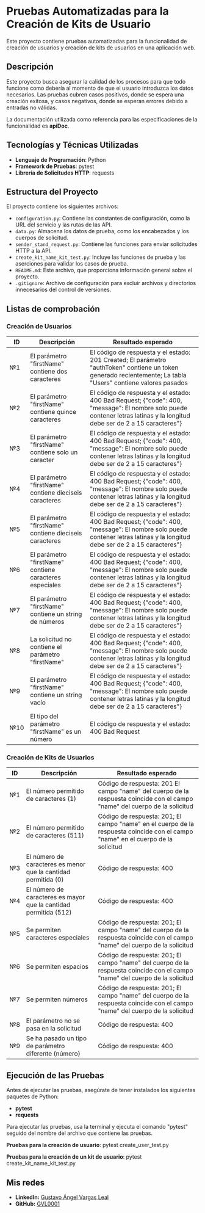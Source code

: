 # Pruebas Automatizadas para la Creación de Kits de Usuario

Este proyecto contiene pruebas automatizadas para la funcionalidad de creación de usuarios y creación de kits de usuarios en una aplicación web.

## Descripción

Este proyecto busca asegurar la calidad de los procesos para que todo funcione como debería al momento de que el usuario introduzca los datos necesarios. Las pruebas cubren casos positivos, donde se espera una creación exitosa, y casos negativos, donde se esperan errores debido a entradas no válidas.

La documentación utilizada como referencia para las especificaciones de la funcionalidad es **apiDoc**.

## Tecnologías y Técnicas Utilizadas

- **Lenguaje de Programación**: Python
- **Framework de Pruebas**: pytest
- **Librería de Solicitudes HTTP**: requests

## Estructura del Proyecto

El proyecto contiene los siguientes archivos:

- `configuration.py`: Contiene las constantes de configuración, como la URL del servicio y las rutas de las API.
- `data.py`: Almacena los datos de prueba, como los encabezados y los cuerpos de solicitud.
- `sender_stand_request.py`: Contiene las funciones para enviar solicitudes HTTP a la API.
- `create_kit_name_kit_test.py`: Incluye las funciones de prueba y las aserciones para validar los casos de prueba.
- `README.md`: Este archivo, que proporciona información general sobre el proyecto.
- `.gitignore`: Archivo de configuración para excluir archivos y directorios innecesarios del control de versiones.

## Listas de comprobación

### Creación de Usuarios

| ID | Descripción | Resultado esperado |
|----|--------------|---------------------|
| №1 | El parámetro "firstName" contiene dos caracteres | El código de respuesta y el estado: 201 Created; El parámetro "authToken" contiene un token generado recientemente; La tabla "Users" contiene valores pasados |
| №2 | El parámetro "firstName" contiene quince caracteres | El código de respuesta y el estado: 400 Bad Request; {"code": 400, "message": El nombre solo puede contener letras latinas y la longitud debe ser de 2 a 15 caracteres"} |
| №3 | El parámetro "firstName" contiene solo un caracter | El código de respuesta y el estado: 400 Bad Request; {"code": 400, "message": El nombre solo puede contener letras latinas y la longitud debe ser de 2 a 15 caracteres"} |
| №4 | El parámetro "firstName" contiene dieciseis caracteres | El código de respuesta y el estado: 400 Bad Request; {"code": 400, "message": El nombre solo puede contener letras latinas y la longitud debe ser de 2 a 15 caracteres"} |
| №5 | El parámetro "firstName" contiene dieciseis caracteres | El código de respuesta y el estado: 400 Bad Request; {"code": 400, "message": El nombre solo puede contener letras latinas y la longitud debe ser de 2 a 15 caracteres"} |
| №6 | El parámetro "firstName" contiene caracteres especiales | El código de respuesta y el estado: 400 Bad Request; {"code": 400, "message": El nombre solo puede contener letras latinas y la longitud debe ser de 2 a 15 caracteres"} |
| №7 | El parámetro "firstName" contiene un string de números | El código de respuesta y el estado: 400 Bad Request; {"code": 400, "message": El nombre solo puede contener letras latinas y la longitud debe ser de 2 a 15 caracteres"} |
| №8 | La solicitud no contiene el parámetro "firstName" | El código de respuesta y el estado: 400 Bad Request; {"code": 400, "message": El nombre solo puede contener letras latinas y la longitud debe ser de 2 a 15 caracteres"} |
| №9 | El parámetro "firstName" contiene un string vacío | El código de respuesta y el estado: 400 Bad Request; {"code": 400, "message": El nombre solo puede contener letras latinas y la longitud debe ser de 2 a 15 caracteres"} |
| №10 | El tipo del parámetro "firstName" es un número | El código de respuesta y el estado: 400 Bad Request |

### Creación de Kits de Usuarios

| ID | Descripción | Resultado esperado |
|----|--------------|---------------------|
| №1 | El número permitido de caracteres (1) | Código de respuesta: 201 El campo "name" del cuerpo de la respuesta coincide con el campo "name" del cuerpo de la solicitud |
| №2 | El número permitido de caracteres (511) | Código de respuesta: 201; El campo "name" en el cuerpo de la respuesta coincide con el campo "name" en el cuerpo de la solicitud |
| №3 | El número de caracteres es menor que la cantidad permitida (0) | Código de respuesta: 400 |
| №4 | El número de caracteres es mayor que la cantidad permitida (512) | Código de respuesta: 400 |
| №5 | Se permiten caracteres especiales | Código de respuesta: 201; El campo "name" del cuerpo de la respuesta coincide con el campo "name" del cuerpo de la solicitud |
| №6 | Se permiten espacios | Código de respuesta: 201; El campo "name" del cuerpo de la respuesta coincide con el campo "name" del cuerpo de la solicitud |
| №7 | Se permiten números | Código de respuesta: 201; El campo "name" del cuerpo de la respuesta coincide con el campo "name" del cuerpo de la solicitud |
| №8 | El parámetro no se pasa en la solicitud | Código de respuesta: 400 |
| №9 | Se ha pasado un tipo de parámetro diferente (número) | Código de respuesta: 400 |

## Ejecución de las Pruebas

Antes de ejecutar las pruebas, asegúrate de tener instalados los siguientes paquetes de Python:

- **pytest**
- **requests**

Para ejecutar las pruebas, usa la terminal y ejecuta el comando "pytest" seguido del nombre del archivo que contiene las pruebas.  

**Pruebas para la creación de usuario**: pytest create_user_test.py  

**Pruebas para la creación de un kit de usuario**: pytest create_kit_name_kit_test.py

## Mis redes

- **LinkedIn:** [Gustavo Ángel Vargas Leal](https://www.linkedin.com/in/gustavo-angel-vargas-leal/)
- **GitHub:** [GVL0001](https://github.com/GVL0001)
